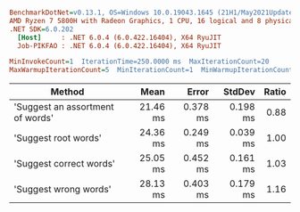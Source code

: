 ``` ini

BenchmarkDotNet=v0.13.1, OS=Windows 10.0.19043.1645 (21H1/May2021Update)
AMD Ryzen 7 5800H with Radeon Graphics, 1 CPU, 16 logical and 8 physical cores
.NET SDK=6.0.202
  [Host]     : .NET 6.0.4 (6.0.422.16404), X64 RyuJIT
  Job-PIKFAO : .NET 6.0.4 (6.0.422.16404), X64 RyuJIT

MinInvokeCount=1  IterationTime=250.0000 ms  MaxIterationCount=20  
MaxWarmupIterationCount=5  MinIterationCount=1  MinWarmupIterationCount=1  

```
|                           Method |     Mean |    Error |   StdDev | Ratio |
|--------------------------------- |---------:|---------:|---------:|------:|
| &#39;Suggest an assortment of words&#39; | 21.46 ms | 0.378 ms | 0.198 ms |  0.88 |
|             &#39;Suggest root words&#39; | 24.36 ms | 0.249 ms | 0.039 ms |  1.00 |
|          &#39;Suggest correct words&#39; | 25.05 ms | 0.452 ms | 0.161 ms |  1.03 |
|            &#39;Suggest wrong words&#39; | 28.13 ms | 0.403 ms | 0.179 ms |  1.16 |
